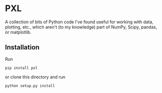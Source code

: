 # PXL

A collection of bits of Python code I've found useful for working with data,
plotting, etc., which aren't (to my knowledge) part of NumPy, Scipy, pandas, or
matplotlib.

## Installation

Run

    pip install pxl

or clone this directory and run

    python setup.py install
